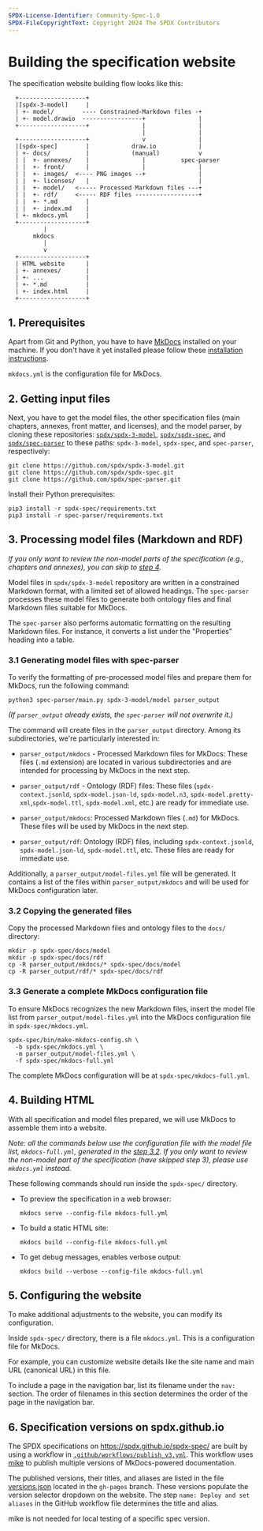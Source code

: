 ```yaml
---
SPDX-License-Identifier: Community-Spec-1.0
SPDX-FileCopyrightText: Copyright 2024 The SPDX Contributors
---
```


# Building the specification website

The specification website building flow looks like this:

```text
  +-------------------+
  |[spdx-3-model]     |
  | +- model/        ---- Constrained-Markdown files -+
  | +- model.drawio  -----------------+               |
  +-------------------+               |               |
                                      |               |
  +-------------------+               v               |
  |[spdx-spec]        |            draw.io            |
  | +- docs/          |            (manual)           v
  | |  +- annexes/    |               |          spec-parser
  | |  +- front/      |               |               |
  | |  +- images/  <---- PNG images --+               |
  | |  +- licenses/   |                               |
  | |  +- model/   <----- Processed Markdown files ---+
  | |  +- rdf/     <----- RDF files ------------------+
  | |  +- *.md        |
  | |  +- index.md    |
  | +- mkdocs.yml     |
  +-------------------+
          |
       mkdocs
          |
          v
  +-------------------+
  | HTML website      |
  | +- annexes/       |
  | +- ...            |
  | +- *.md           |
  | +- index.html     |
  +-------------------+
```

## 1. Prerequisites

Apart from Git and Python, you have to have [MkDocs](http://mkdocs.org)
installed on your machine. If you don't have it yet installed please follow
these [installation instructions](http://www.mkdocs.org/#installation).

`mkdocs.yml` is the configuration file for MkDocs.

<!--
[WeasyPrint](https://doc.courtbouillon.org/weasyprint/stable/first_steps.html#installation)
is also required for generating PDF files. To enable PDF generation, set the
`ENABLE_PDF_EXPORT` environment variable to `1`.
-->

## 2. Getting input files

Next, you have to get the model files, the other specification files
(main chapters, annexes, front matter, and licenses),
and the model parser, by cloning these repositories:
[`spdx/spdx-3-model`](https://github.com/spdx/spdx-3-model),
[`spdx/spdx-spec`](https://github.com/spdx/spdx-spec), and
[`spdx/spec-parser`](https://github.com/spdx/spec-parser)
to these paths: `spdx-3-model`, `spdx-spec`, and `spec-parser`, respectively:

```shell
git clone https://github.com/spdx/spdx-3-model.git
git clone https://github.com/spdx/spdx-spec.git
git clone https://github.com/spdx/spec-parser.git
```

Install their Python prerequisites:

```shell
pip3 install -r spdx-spec/requirements.txt
pip3 install -r spec-parser/requirements.txt
```

## 3. Processing model files (Markdown and RDF)

*If you only want to review the non-model parts of the specification*
*(e.g., chapters and annexes), you can skip to [step 4](#4-building-html).*

Model files in `spdx/spdx-3-model` repository are written in a constrained
Markdown format, with a limited set of allowed headings.
The `spec-parser` processes these model files to generate both ontology files
and final Markdown files suitable for MkDocs.

The `spec-parser` also performs automatic formatting on the resulting Markdown
files. For instance, it converts a list under the "Properties" heading into a
table.

### 3.1 Generating model files with spec-parser

To verify the formatting of pre-processed model files and
prepare them for MkDocs, run the following command:

```shell
python3 spec-parser/main.py spdx-3-model/model parser_output
```

*(If `parser_output` already exists, the `spec-parser` will not overwrite it.)*

The command will create files in the `parser_output` directory.
Among its subdirectories, we're particularly interested in:

- `parser_output/mkdocs` - Processed Markdown files for MkDocs:
  These files (`.md` extension) are located in various
  subdirectories and are intended for processing by MkDocs in the next step.
- `parser_output/rdf` - Ontology (RDF) files:
  These files (`spdx-context.jsonld`, `spdx-model.json-ld`, `spdx-model.n3`,
  `spdx-model.pretty-xml`,`spdx-model.ttl`, `spdx-model.xml`, etc.)
  are ready for immediate use.

- `parser_output/mkdocs`: Processed Markdown files (`.md`) for MkDocs.
  These files will be used by MkDocs in the next step.
- `parser_output/rdf`: Ontology (RDF) files, including
  `spdx-context.jsonld`, `spdx-model.json-ld`, `spdx-model.ttl`, etc.
  These files are ready for immediate use.

Additionally, a `parser_output/model-files.yml` file will be generated.
It contains a list of the files within `parser_output/mkdocs`
and will be used for MkDocs configuration later.

### 3.2 Copying the generated files

Copy the processed Markdown files and ontology files to the `docs/` directory:

```shell
mkdir -p spdx-spec/docs/model
mkdir -p spdx-spec/docs/rdf
cp -R parser_output/mkdocs/* spdx-spec/docs/model 
cp -R parser_output/rdf/* spdx-spec/docs/rdf
```

### 3.3 Generate a complete MkDocs configuration file

To ensure MkDocs recognizes the new Markdown files,
insert the model file list from `parser_output/model-files.yml`
into the MkDocs configuration file in `spdx-spec/mkdocs.yml`.

```shell
spdx-spec/bin/make-mkdocs-config.sh \
  -b spdx-spec/mkdocs.yml \
  -m parser_output/model-files.yml \
  -f spdx-spec/mkdocs-full.yml
```

The complete MkDocs configuration will be at `spdx-spec/mkdocs-full.yml`.

## 4. Building HTML

With all specification and model files prepared,
we will use MkDocs to assemble them into a website.

*Note: all the commands below use the configuration file*
*with the model file list, `mkdocs-full.yml`,*
*generated in the [step 3.2](#32-copying-the-generated-files).*
*If you only want to review the non-model part of the specification*
*(have skipped step 3), please use `mkdocs.yml` instead.*

These following commands should run inside the `spdx-spec/` directory.

- To preview the specification in a web browser:

  ```shell
  mkdocs serve --config-file mkdocs-full.yml
  ```

- To build a static HTML site:

  ```shell
  mkdocs build --config-file mkdocs-full.yml
  ```

- To get debug messages, enables verbose output:

  ```shell
  mkdocs build --verbose --config-file mkdocs-full.yml
  ```

## 5. Configuring the website

To make additional adjustments to the website,
you can modify its configuration.

Inside `spdx-spec/` directory, there is a file `mkdocs.yml`.
This is a configuration file for MkDocs.

For example, you can customize website details like the site name
and main URL (canonical URL) in this file.

To include a page in the navigation bar, list its filename under the `nav:`
section. The order of filenames in this section determines the order of the
page in the navigation bar.

## 6. Specification versions on spdx.github.io

The SPDX specifications on <https://spdx.github.io/spdx-spec/> are built
by using a workflow in
[`.github/workflows/publish_v3.yml`](.github/workflows/publish_v3.yml).
This workflow uses [mike](https://github.com/jimporter/mike) to publish
multiple versions of MkDocs-powered documentation.

The published versions, their titles, and aliases are listed in the file
[versions.json](https://github.com/spdx/spdx-spec/blob/gh-pages/versions.json)
located in the `gh-pages` branch.
These versions populate the version selector dropdown on the website.
The step `name: Deploy and set aliases` in the GitHub workflow file
determines the title and alias.

mike is not needed for local testing of a specific spec version.
